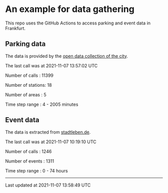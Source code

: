 # An example for data gathering

This repo uses the GitHub Actions to access parking and event data in Frankfurt.

## Parking data
The data is provided by the [open data collection of the city](https://www.offenedaten.frankfurt.de/).

The last call was at 2021-11-07 13:57:02 UTC

Number of calls   : 11399

Number of stations:    18

Number of areas   :     5

Time step range   :     4 -  2005 minutes


## Event data
The data is extracted from [stadtleben.de](https://stadtleben.de/frankfurt/).

The last call was at 2021-11-07 10:19:10 UTC

Number of calls   : 1246

Number of events  : 1311

Time step range   :    0 -   74 hours


----

Last updated at 2021-11-07 13:58:49 UTC
